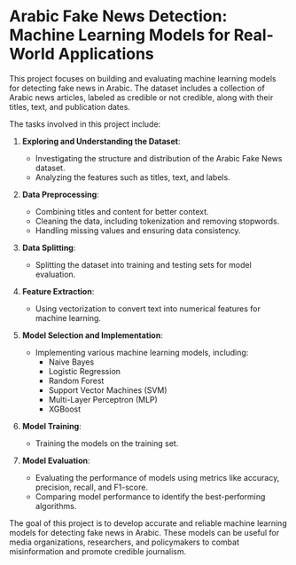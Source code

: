 # Arabic Fake News Detection: Machine Learning Models for Real-World Applications

This project focuses on building and evaluating machine learning models for detecting fake news in Arabic. The dataset includes a collection of Arabic news articles, labeled as credible or not credible, along with their titles, text, and publication dates.

The tasks involved in this project include:

1. **Exploring and Understanding the Dataset**:

   - Investigating the structure and distribution of the Arabic Fake News dataset.
   - Analyzing the features such as titles, text, and labels.

2. **Data Preprocessing**:

   - Combining titles and content for better context.
   - Cleaning the data, including tokenization and removing stopwords.
   - Handling missing values and ensuring data consistency.

3. **Data Splitting**:

   - Splitting the dataset into training and testing sets for model evaluation.

4. **Feature Extraction**:

   - Using vectorization to convert text into numerical features for machine learning.

5. **Model Selection and Implementation**:

   - Implementing various machine learning models, including:
     - Naive Bayes
     - Logistic Regression
     - Random Forest
     - Support Vector Machines (SVM)
     - Multi-Layer Perceptron (MLP)
     - XGBoost

6. **Model Training**:

   - Training the models on the training set.

7. **Model Evaluation**:

   - Evaluating the performance of models using metrics like accuracy, precision, recall, and F1-score.
   - Comparing model performance to identify the best-performing algorithms.

The goal of this project is to develop accurate and reliable machine learning models for detecting fake news in Arabic. These models can be useful for media organizations, researchers, and policymakers to combat misinformation and promote credible journalism.

